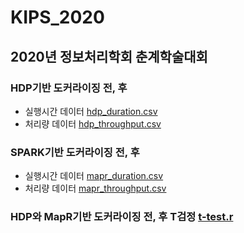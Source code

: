 # KIPS_2020

## 2020년 정보처리학회 춘계학술대회


### HDP기반 도커라이징 전, 후 
   * 실행시간 데이터 [hdp_duration.csv](https://github.com/boahchoi/KIPS_2020/blob/master/hdp_duration.csv)
   * 처리량 데이터 [hdp_throughput.csv](https://github.com/boahchoi/KIPS_2020/blob/master/hdp_throughput.csv)
   
   
### SPARK기반 도커라이징 전, 후 
   * 실행시간 데이터 [mapr_duration.csv](https://github.com/boahchoi/KIPS_2020/blob/master/mapr_duration.csv)
   * 처리량 데이터 [mapr_throughput.csv](https://github.com/boahchoi/KIPS_2020/blob/master/mapr_throughput.csv)
   
   
### HDP와 MapR기반 도커라이징 전, 후 T검정 [t-test.r](https://github.com/boahchoi/KIPS_2020/blob/master/T-test.R)
